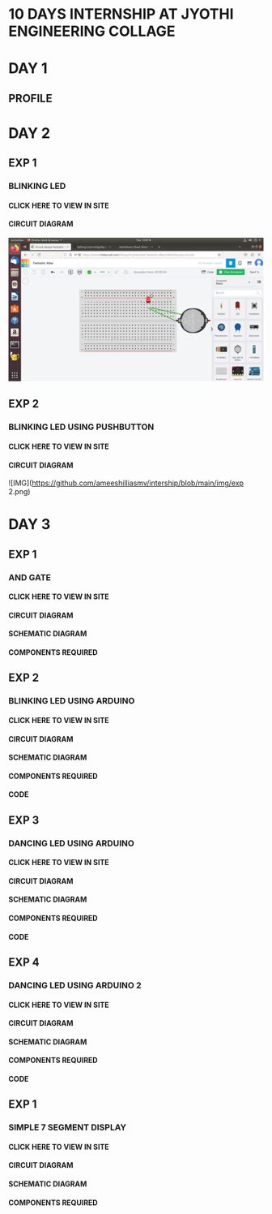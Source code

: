 # 10 DAYS INTERNSHIP AT JYOTHI ENGINEERING COLLAGE
# DAY 1
## PROFILE
# DAY 2
## EXP 1
### BLINKING LED
#### CLICK HERE TO VIEW IN SITE
#### CIRCUIT DIAGRAM 
![INMG](https://github.com/ameeshilliasmv/intership/blob/main/img/EXP1.png)
## EXP 2
### BLINKING LED USING PUSHBUTTON 
#### CLICK HERE TO VIEW IN SITE
#### CIRCUIT DIAGRAM
![IMG](https://github.com/ameeshilliasmv/intership/blob/main/img/exp 2.png)
# DAY 3
## EXP 1
### AND GATE
#### CLICK HERE TO VIEW IN SITE
#### CIRCUIT DIAGRAM
#### SCHEMATIC DIAGRAM
#### COMPONENTS REQUIRED
## EXP 2
### BLINKING LED USING ARDUINO
#### CLICK HERE TO VIEW IN SITE
#### CIRCUIT DIAGRAM
#### SCHEMATIC DIAGRAM
#### COMPONENTS REQUIRED
#### CODE
## EXP 3
### DANCING LED USING ARDUINO 
#### CLICK HERE TO VIEW IN SITE
#### CIRCUIT DIAGRAM
#### SCHEMATIC DIAGRAM
#### COMPONENTS REQUIRED
#### CODE
## EXP 4
### DANCING LED USING ARDUINO 2 
#### CLICK HERE TO VIEW IN SITE
#### CIRCUIT DIAGRAM
#### SCHEMATIC DIAGRAM
#### COMPONENTS REQUIRED
#### CODE
## EXP 1
### SIMPLE 7 SEGMENT DISPLAY
#### CLICK HERE TO VIEW IN SITE
#### CIRCUIT DIAGRAM
#### SCHEMATIC DIAGRAM
#### COMPONENTS REQUIRED
